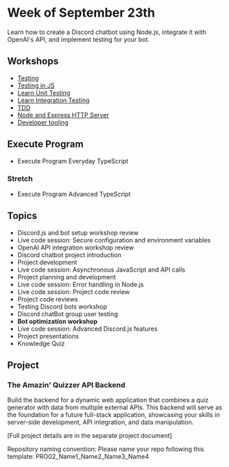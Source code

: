 # Week of September 23th

Learn how to create a Discord chatbot using Node.js, integrate it with OpenAI's API, and implement testing for your bot.

## Workshops

- [Testing](https://fac-slides.netlify.app/slides/testing/#0)
- [Testing in JS](/workshops/learn-testing/)
- [Learn Unit Testing](/workshops/learn-unit-testing/)
- [Learn Integration Testing](/workshops/learn-integration-testing/)
- [TDD](/workshops/tdd-array-methods/)
- [Node and Express HTTP Server](/workshops/node-express-server/)
- [Developer tooling](/workshops/dev-tooling/)

## Execute Program

- Execute Program Everyday TypeScript

### Stretch

- Execute Program Advanced TypeScript

## Topics

- Discord.js and bot setup workshop review
- Live code session: Secure configuration and environment variables
- OpenAI API integration workshop review
- Discord chatbot project introduction
- Project development
- Live code session: Asynchronous JavaScript and API calls
- Project planning and development
- Live code session: Error handling in Node.js
- Live code session: Project code review
- Project code reviews
- Testing Discord bots workshop
- Discord chatBot group user testing
- **Bot optimization workshop**
- Live code session: Advanced Discord.js features
- Project presentations
- Knowledge Quiz

## Project

### The Amazin' Quizzer API Backend

Build the backend for a dynamic web application that combines a quiz generator with data from multiple external APIs. This backend will serve as the foundation for a future full-stack application, showcasing your skills in server-side development, API integration, and data manipulation.

[Full project details are in the separate project document]

Repository naming convention: Please name your repo following this template: PRO02_Name1_Name2_Name3_Name4
